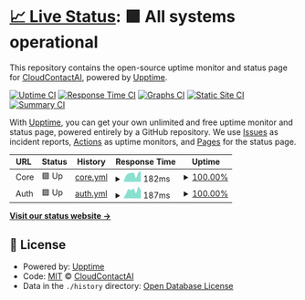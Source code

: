 # [📈 Live Status](https://CloudContactAI.github.io/status-page): <!--live status--> **🟩 All systems operational**

This repository contains the open-source uptime monitor and status page for [CloudContactAI](https://www.cloudcontactai.com), powered by [Upptime](https://github.com/upptime/upptime).

[![Uptime CI](https://github.com/CloudContactAI/status-page/workflows/Uptime%20CI/badge.svg)](https://github.com/CloudContactAI/status-page/actions?query=workflow%3A%22Uptime+CI%22)
[![Response Time CI](https://github.com/CloudContactAI/status-page/workflows/Response%20Time%20CI/badge.svg)](https://github.com/CloudContactAI/status-page/actions?query=workflow%3A%22Response+Time+CI%22)
[![Graphs CI](https://github.com/CloudContactAI/status-page/workflows/Graphs%20CI/badge.svg)](https://github.com/CloudContactAI/status-page/actions?query=workflow%3A%22Graphs+CI%22)
[![Static Site CI](https://github.com/CloudContactAI/status-page/workflows/Static%20Site%20CI/badge.svg)](https://github.com/CloudContactAI/status-page/actions?query=workflow%3A%22Static+Site+CI%22)
[![Summary CI](https://github.com/CloudContactAI/status-page/workflows/Summary%20CI/badge.svg)](https://github.com/CloudContactAI/status-page/actions?query=workflow%3A%22Summary+CI%22)

With [Upptime](https://upptime.js.org), you can get your own unlimited and free uptime monitor and status page, powered entirely by a GitHub repository. We use [Issues](https://github.com/CloudContactAI/status-page/issues) as incident reports, [Actions](https://github.com/CloudContactAI/status-page/actions) as uptime monitors, and [Pages](https://CloudContactAI.github.io/status-page) for the status page.

<!--start: status pages-->
<!-- This summary is generated by Upptime (https://github.com/upptime/upptime) -->
<!-- Do not edit this manually, your changes will be overwritten -->
<!-- prettier-ignore -->
| URL | Status | History | Response Time | Uptime |
| --- | ------ | ------- | ------------- | ------ |
| <img alt="" src="https://icons.duckduckgo.com/ip3/null.ico" height="13"> Core | 🟩 Up | [core.yml](https://github.com/CloudContactAI/status-page-test/commits/HEAD/history/core.yml) | <details><summary><img alt="Response time graph" src="./graphs/core/response-time-week.png" height="20"> 182ms</summary><br><a href="https://CloudContactAI.github.io/status-page-test/history/core"><img alt="Response time 171" src="https://img.shields.io/endpoint?url=https%3A%2F%2Fraw.githubusercontent.com%2FCloudContactAI%2Fstatus-page-test%2FHEAD%2Fapi%2Fcore%2Fresponse-time.json"></a><br><a href="https://CloudContactAI.github.io/status-page-test/history/core"><img alt="24-hour response time 201" src="https://img.shields.io/endpoint?url=https%3A%2F%2Fraw.githubusercontent.com%2FCloudContactAI%2Fstatus-page-test%2FHEAD%2Fapi%2Fcore%2Fresponse-time-day.json"></a><br><a href="https://CloudContactAI.github.io/status-page-test/history/core"><img alt="7-day response time 182" src="https://img.shields.io/endpoint?url=https%3A%2F%2Fraw.githubusercontent.com%2FCloudContactAI%2Fstatus-page-test%2FHEAD%2Fapi%2Fcore%2Fresponse-time-week.json"></a><br><a href="https://CloudContactAI.github.io/status-page-test/history/core"><img alt="30-day response time 186" src="https://img.shields.io/endpoint?url=https%3A%2F%2Fraw.githubusercontent.com%2FCloudContactAI%2Fstatus-page-test%2FHEAD%2Fapi%2Fcore%2Fresponse-time-month.json"></a><br><a href="https://CloudContactAI.github.io/status-page-test/history/core"><img alt="1-year response time 171" src="https://img.shields.io/endpoint?url=https%3A%2F%2Fraw.githubusercontent.com%2FCloudContactAI%2Fstatus-page-test%2FHEAD%2Fapi%2Fcore%2Fresponse-time-year.json"></a></details> | <details><summary><a href="https://CloudContactAI.github.io/status-page-test/history/core">100.00%</a></summary><a href="https://CloudContactAI.github.io/status-page-test/history/core"><img alt="All-time uptime 99.98%" src="https://img.shields.io/endpoint?url=https%3A%2F%2Fraw.githubusercontent.com%2FCloudContactAI%2Fstatus-page-test%2FHEAD%2Fapi%2Fcore%2Fuptime.json"></a><br><a href="https://CloudContactAI.github.io/status-page-test/history/core"><img alt="24-hour uptime 100.00%" src="https://img.shields.io/endpoint?url=https%3A%2F%2Fraw.githubusercontent.com%2FCloudContactAI%2Fstatus-page-test%2FHEAD%2Fapi%2Fcore%2Fuptime-day.json"></a><br><a href="https://CloudContactAI.github.io/status-page-test/history/core"><img alt="7-day uptime 100.00%" src="https://img.shields.io/endpoint?url=https%3A%2F%2Fraw.githubusercontent.com%2FCloudContactAI%2Fstatus-page-test%2FHEAD%2Fapi%2Fcore%2Fuptime-week.json"></a><br><a href="https://CloudContactAI.github.io/status-page-test/history/core"><img alt="30-day uptime 100.00%" src="https://img.shields.io/endpoint?url=https%3A%2F%2Fraw.githubusercontent.com%2FCloudContactAI%2Fstatus-page-test%2FHEAD%2Fapi%2Fcore%2Fuptime-month.json"></a><br><a href="https://CloudContactAI.github.io/status-page-test/history/core"><img alt="1-year uptime 99.98%" src="https://img.shields.io/endpoint?url=https%3A%2F%2Fraw.githubusercontent.com%2FCloudContactAI%2Fstatus-page-test%2FHEAD%2Fapi%2Fcore%2Fuptime-year.json"></a></details>
| <img alt="" src="https://icons.duckduckgo.com/ip3/null.ico" height="13"> Auth | 🟩 Up | [auth.yml](https://github.com/CloudContactAI/status-page-test/commits/HEAD/history/auth.yml) | <details><summary><img alt="Response time graph" src="./graphs/auth/response-time-week.png" height="20"> 187ms</summary><br><a href="https://CloudContactAI.github.io/status-page-test/history/auth"><img alt="Response time 157" src="https://img.shields.io/endpoint?url=https%3A%2F%2Fraw.githubusercontent.com%2FCloudContactAI%2Fstatus-page-test%2FHEAD%2Fapi%2Fauth%2Fresponse-time.json"></a><br><a href="https://CloudContactAI.github.io/status-page-test/history/auth"><img alt="24-hour response time 196" src="https://img.shields.io/endpoint?url=https%3A%2F%2Fraw.githubusercontent.com%2FCloudContactAI%2Fstatus-page-test%2FHEAD%2Fapi%2Fauth%2Fresponse-time-day.json"></a><br><a href="https://CloudContactAI.github.io/status-page-test/history/auth"><img alt="7-day response time 187" src="https://img.shields.io/endpoint?url=https%3A%2F%2Fraw.githubusercontent.com%2FCloudContactAI%2Fstatus-page-test%2FHEAD%2Fapi%2Fauth%2Fresponse-time-week.json"></a><br><a href="https://CloudContactAI.github.io/status-page-test/history/auth"><img alt="30-day response time 163" src="https://img.shields.io/endpoint?url=https%3A%2F%2Fraw.githubusercontent.com%2FCloudContactAI%2Fstatus-page-test%2FHEAD%2Fapi%2Fauth%2Fresponse-time-month.json"></a><br><a href="https://CloudContactAI.github.io/status-page-test/history/auth"><img alt="1-year response time 157" src="https://img.shields.io/endpoint?url=https%3A%2F%2Fraw.githubusercontent.com%2FCloudContactAI%2Fstatus-page-test%2FHEAD%2Fapi%2Fauth%2Fresponse-time-year.json"></a></details> | <details><summary><a href="https://CloudContactAI.github.io/status-page-test/history/auth">100.00%</a></summary><a href="https://CloudContactAI.github.io/status-page-test/history/auth"><img alt="All-time uptime 100.00%" src="https://img.shields.io/endpoint?url=https%3A%2F%2Fraw.githubusercontent.com%2FCloudContactAI%2Fstatus-page-test%2FHEAD%2Fapi%2Fauth%2Fuptime.json"></a><br><a href="https://CloudContactAI.github.io/status-page-test/history/auth"><img alt="24-hour uptime 100.00%" src="https://img.shields.io/endpoint?url=https%3A%2F%2Fraw.githubusercontent.com%2FCloudContactAI%2Fstatus-page-test%2FHEAD%2Fapi%2Fauth%2Fuptime-day.json"></a><br><a href="https://CloudContactAI.github.io/status-page-test/history/auth"><img alt="7-day uptime 100.00%" src="https://img.shields.io/endpoint?url=https%3A%2F%2Fraw.githubusercontent.com%2FCloudContactAI%2Fstatus-page-test%2FHEAD%2Fapi%2Fauth%2Fuptime-week.json"></a><br><a href="https://CloudContactAI.github.io/status-page-test/history/auth"><img alt="30-day uptime 100.00%" src="https://img.shields.io/endpoint?url=https%3A%2F%2Fraw.githubusercontent.com%2FCloudContactAI%2Fstatus-page-test%2FHEAD%2Fapi%2Fauth%2Fuptime-month.json"></a><br><a href="https://CloudContactAI.github.io/status-page-test/history/auth"><img alt="1-year uptime 100.00%" src="https://img.shields.io/endpoint?url=https%3A%2F%2Fraw.githubusercontent.com%2FCloudContactAI%2Fstatus-page-test%2FHEAD%2Fapi%2Fauth%2Fuptime-year.json"></a></details>

<!--end: status pages-->

[**Visit our status website →**](https://CloudContactAI.github.io/status-page)

## 📄 License

- Powered by: [Upptime](https://github.com/upptime/upptime)
- Code: [MIT](./LICENSE) © [CloudContactAI](https://www.cloudcontactai.com)
- Data in the `./history` directory: [Open Database License](https://opendatacommons.org/licenses/odbl/1-0/)
